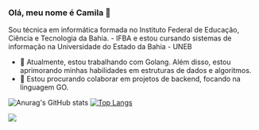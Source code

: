 
### Olá, meu nome é Camila 👋
Sou técnica em informática formada no Instituto Federal de Educação, Ciência e Tecnologia da Bahia. - IFBA e estou cursando sistemas de informação na Universidade do Estado da Bahia - UNEB
- 🔭 Atualmente, estou trabalhando com Golang. Além disso, estou aprimorando minhas habilidades em estruturas de dados e algoritmos.
- 🤝 Estou procurando colaborar em projetos de backend, focando na linguagem GO.



![Anurag's GitHub stats](https://github-readme-stats.vercel.app/api?username=cmllmd&show_icons=true&theme=dracula)
[![Top Langs](https://github-readme-stats.vercel.app/api/top-langs/?username=cmllmd&layout=compact&theme=dracula)](https://github.com/cmllmd/github-readme-stats)


 [<img src="https://img.shields.io/badge/linkedin-%230077B5.svg?&style=for-the-badge&logo=linkedin&logoColor=white" />](https://www.linkedin.com/in/camila-almeidaaa/) 
